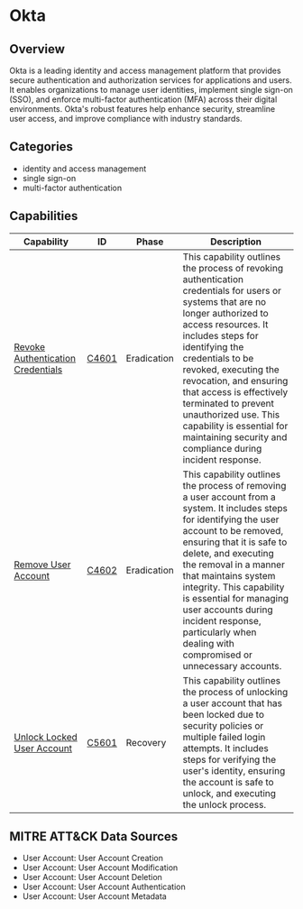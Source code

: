 # Okta

## Overview

Okta is a leading identity and access management platform that provides secure authentication and authorization services for applications and users. It enables organizations to manage user identities, implement single sign-on (SSO), and enforce multi-factor authentication (MFA) across their digital environments. Okta's robust features help enhance security, streamline user access, and improve compliance with industry standards.

## Categories

- identity and access management
- single sign-on
- multi-factor authentication

## Capabilities

| Capability | ID | Phase | Description |
|------------|----|-------|-------------|
| [Revoke Authentication Credentials](C4601.md) | [C4601](../../capability/revoke-authentication-credentials/index.md) | Eradication | This capability outlines the process of revoking authentication credentials for users or systems that are no longer authorized to access resources. It includes steps for identifying the credentials to be revoked, executing the revocation, and ensuring that access is effectively terminated to prevent unauthorized use. This capability is essential for maintaining security and compliance during incident response. |
| [Remove User Account](C4602.md) | [C4602](../../capability/remove-user-account/index.md) | Eradication | This capability outlines the process of removing a user account from a system. It includes steps for identifying the user account to be removed, ensuring that it is safe to delete, and executing the removal in a manner that maintains system integrity. This capability is essential for managing user accounts during incident response, particularly when dealing with compromised or unnecessary accounts. |
| [Unlock Locked User Account](C5601.md) | [C5601](../../capability/unlock-locked-user-account/index.md) | Recovery | This capability outlines the process of unlocking a user account that has been locked due to security policies or multiple failed login attempts. It includes steps for verifying the user's identity, ensuring the account is safe to unlock, and executing the unlock process. |

## MITRE ATT&CK Data Sources

- User Account: User Account Creation
- User Account: User Account Modification
- User Account: User Account Deletion
- User Account: User Account Authentication
- User Account: User Account Metadata